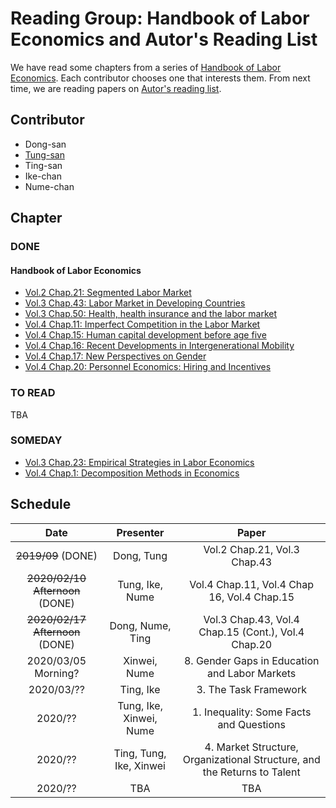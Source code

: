 # Reading Group: Handbook of Labor Economics and Autor's Reading List

We have read some chapters from a series of [Handbook of Labor Economics](https://www.sciencedirect.com/handbook/handbook-of-labor-economics).
Each contributor chooses one that interests them.
From next time, we are reading papers on [Autor's reading list](https://economics.mit.edu/files/15417).

## Contributor

- Dong-san
- [Tung-san](https://github.com/s-saisw)
- Ting-san
- Ike-chan
- Nume-chan

## Chapter

### DONE

#### Handbook of Labor Economics

- [Vol.2 Chap.21: Segmented Labor Market](https://www.sciencedirect.com/science/article/pii/S1573446386020114)
- [Vol.3 Chap.43: Labor Market in Developing Countries](https://www.sciencedirect.com/science/article/pii/S1573446399300298)
- [Vol.3 Chap.50: Health, health insurance and the labor market](https://www.sciencedirect.com/science/article/abs/pii/S1573446399300419)
- [Vol.4 Chap.11: Imperfect Competition in the Labor Market](https://www.sciencedirect.com/science/article/pii/S0169721811024099)
- [Vol.4 Chap.15: Human capital development before age five](https://www.sciencedirect.com/science/article/pii/S0169721811024130)
- [Vol.4 Chap.16: Recent Developments in Intergenerational Mobility](https://www.sciencedirect.com/science/article/pii/S0169721811024142)
- [Vol.4 Chap.17: New Perspectives on Gender](https://www.sciencedirect.com/science/article/pii/S0169721811024154)
- [Vol.4 Chap.20: Personnel Economics: Hiring and Incentives](https://www.sciencedirect.com/science/article/pii/S016972181102418X)

### TO READ

TBA

### SOMEDAY

- [Vol.3 Chap.23: Empirical Strategies in Labor Economics](https://www.sciencedirect.com/science/article/pii/S1573446399030047)
- [Vol.4 Chap.1: Decomposition Methods in Economics](https://www.sciencedirect.com/science/article/pii/S0169721811004072)


## Schedule

| Date | Presenter | Paper |  
|:--:|:--:|:--:|
| ~~2019/09~~ (DONE) | Dong, Tung| Vol.2 Chap.21, Vol.3 Chap.43 |  
| ~~2020/02/10 Afternoon~~ (DONE)| Tung, Ike, Nume| Vol.4 Chap.11, Vol.4 Chap 16, Vol.4 Chap.15 |  
| ~~2020/02/17 Afternoon~~ (DONE) | Dong, Nume, Ting | Vol.3 Chap.43, Vol.4 Chap.15 (Cont.), Vol.4 Chap.20 |  
| 2020/03/05 Morning? | Xinwei, Nume | 8. Gender Gaps in Education and Labor Markets | 
| 2020/03/?? | Ting, Ike | 3.  The Task Framework |
| 2020/?? | Tung, Ike, Xinwei, Nume | 1. Inequality: Some Facts and Questions | 
| 2020/?? | Ting, Tung, Ike, Xinwei | 4. Market Structure, Organizational Structure, and the Returns to Talent|
| 2020/?? | TBA | TBA|

